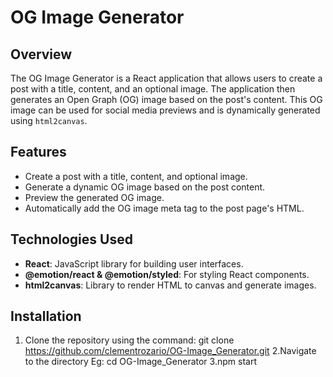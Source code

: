 # OG Image Generator

## Overview

The OG Image Generator is a  React application that allows users to create a post with a title, content, and an optional image. The application then generates an Open Graph (OG) image based on the post's content. This OG image can be used for social media previews and is dynamically generated using `html2canvas`.

## Features

- Create a post with a title, content, and optional image.
- Generate a dynamic OG image based on the post content.
- Preview the generated OG image.
- Automatically add the OG image meta tag to the post page's HTML.

## Technologies Used

- **React**: JavaScript library for building user interfaces.
- **@emotion/react & @emotion/styled**: For styling React components.
- **html2canvas**: Library to render HTML to canvas and generate images.

## Installation

1. Clone the repository using the command:
   git clone https://github.com/clementrozario/OG-Image_Generator.git
2.Navigate to the directory
  Eg: cd OG-Image_Generator
3.npm start
